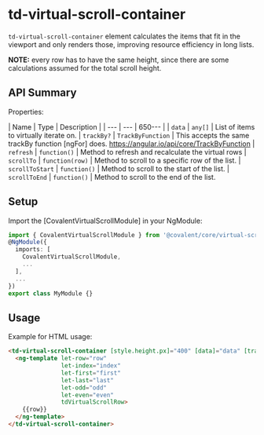 # td-virtual-scroll-container

`td-virtual-scroll-container` element calculates the items that fit in the viewport and only renders those, improving resource efficiency in long lists.

**NOTE:** every row has to have the same height, since there are some calculations assumed for the total scroll height.

## API Summary

Properties:

| Name | Type | Description |
| --- | --- | 650--- |
| `data` | `any[]` | List of items to virtually iterate on.
| `trackBy?` | `TrackByFunction` | This accepts the same trackBy function [ngFor] does. https://angular.io/api/core/TrackByFunction
| `refresh` | `function()` | Method to refresh and recalculate the virtual rows
| `scrollTo` | `function(row)` | Method to scroll to a specific row of the list.
| `scrollToStart` | `function()` | Method to scroll to the start of the list.
| `scrollToEnd` | `function()` | Method to scroll to the end of the list.

## Setup

Import the [CovalentVirtualScrollModule] in your NgModule:

```typescript
import { CovalentVirtualScrollModule } from '@covalent/core/virtual-scroll';
@NgModule({
  imports: [
    CovalentVirtualScrollModule,
    ...
  ],
  ...
})
export class MyModule {}
```

## Usage

Example for HTML usage:

```html
<td-virtual-scroll-container [style.height.px]="400" [data]="data" [trackBy]="trackByFn">
  <ng-template let-row="row"
               let-index="index"
               let-first="first"
               let-last="last"
               let-odd="odd"
               let-even="even"
               tdVirtualScrollRow>
    {{row}}
  </ng-template>
</td-virtual-scroll-container>
```
